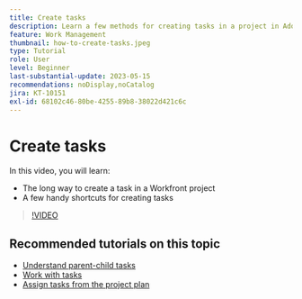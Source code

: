```yaml
---
title: Create tasks
description: Learn a few methods for creating tasks in a project in Adobe Workfront.
feature: Work Management
thumbnail: how-to-create-tasks.jpeg
type: Tutorial
role: User
level: Beginner
last-substantial-update: 2023-05-15
recommendations: noDisplay,noCatalog
jira: KT-10151
exl-id: 68102c46-80be-4255-89b8-38022d421c6c
---
```

# Create tasks

In this video, you will learn:

* The long way to create a task in a Workfront project
* A few handy shortcuts for creating tasks

>[!VIDEO](https://video.tv.adobe.com/v/3419372/?quality=12&learn=on)

## Recommended tutorials on this topic

* [Understand parent-child tasks](/help/manage-work/tasks/understand-parent-child-tasks.md)
* [Work with tasks](/help/manage-work/tasks/work-with-tasks.md)
* [Assign tasks from the project plan](/help/manage-work/tasks/assign-tasks-from-the-project-plan.md)

